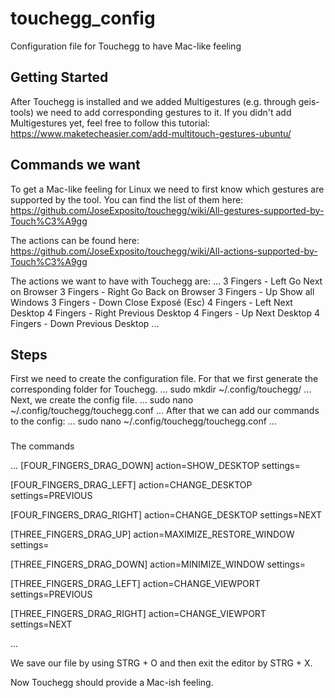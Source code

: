 # touchegg_config
Configuration file for Touchegg to have Mac-like feeling

## Getting Started

After Touchegg is installed and we added Multigestures (e.g. through geis-tools) we need to add corresponding gestures to it. If you didn't add Multigestures yet, feel free to follow this tutorial: https://www.maketecheasier.com/add-multitouch-gestures-ubuntu/

## Commands we want

To get a Mac-like feeling for Linux we need to first know which gestures are supported by the tool. You can find the list of them here: https://github.com/JoseExposito/touchegg/wiki/All-gestures-supported-by-Touch%C3%A9gg

The actions can be found here: https://github.com/JoseExposito/touchegg/wiki/All-actions-supported-by-Touch%C3%A9gg


The actions we want to have with Touchegg are:
...
3 Fingers - Left	Go Next on Browser
3 Fingers - Right	Go Back on Browser
3 Fingers - Up	Show all Windows
3 Fingers - Down	Close Exposé (Esc)
4 Fingers - Left	Next Desktop
4 Fingers - Right	Previous Desktop
4 Fingers - Up	Next Desktop
4 Fingers - Down	Previous Desktop
...

## Steps

First we need to create the configuration file. For that we first generate the corresponding folder for Touchegg.
...
sudo mkdir ~/.config/touchegg/
...
Next, we create the config file.
...
sudo nano ~/.config/touchegg/touchegg.conf
...
After that we can add our commands to the config:
...
sudo nano ~/.config/touchegg/touchegg.conf
...
###
The commands

...
[FOUR_FINGERS_DRAG_DOWN]
action=SHOW_DESKTOP
settings=

[FOUR_FINGERS_DRAG_LEFT]
action=CHANGE_DESKTOP
settings=PREVIOUS

[FOUR_FINGERS_DRAG_RIGHT]
action=CHANGE_DESKTOP
settings=NEXT

[THREE_FINGERS_DRAG_UP]
action=MAXIMIZE_RESTORE_WINDOW
settings=

[THREE_FINGERS_DRAG_DOWN]
action=MINIMIZE_WINDOW
settings=  

[THREE_FINGERS_DRAG_LEFT]
action=CHANGE_VIEWPORT
settings=PREVIOUS

[THREE_FINGERS_DRAG_RIGHT]
action=CHANGE_VIEWPORT
settings=NEXT

...


We save our file by using STRG + O and then exit the editor by STRG + X.

Now Touchegg should provide a Mac-ish feeling. 

